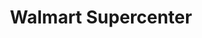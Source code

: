 ---
title: "Walmart Supercenter"
url: /cedar-park/walmart-supercenter-east-whitestone-boulevard/
shop: supermarket
---